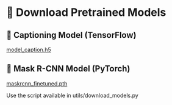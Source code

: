 # 🔗 Download Pretrained Models

## 📜 Captioning Model (TensorFlow)
[model_caption.h5](https://drive.google.com/file/d/1z6TqdC1fa8hCc9__4YKFRBxagOlswstv/view?usp=drive_link)

## 🧠 Mask R-CNN Model (PyTorch)
[maskrcnn_finetuned.pth](https://drive.google.com/file/d/1VNQ0jx1z7Si4xanmKLQbFiqZh1pZncCL/view?usp=drive_link)

Use the script available in utils/download_models.py
